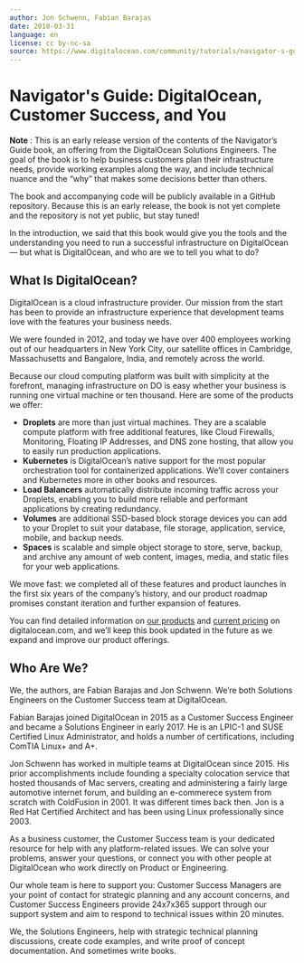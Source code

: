 ```yaml
---
author: Jon Schwenn, Fabian Barajas
date: 2018-03-31
language: en
license: cc by-nc-sa
source: https://www.digitalocean.com/community/tutorials/navigator-s-guide-digitalocean-customer-success-and-you
---
```


# Navigator's Guide: DigitalOcean, Customer Success, and You

 **Note** : This is an early release version of the contents of the Navigator’s Guide book, an offering from the DigitalOcean Solutions Engineers. The goal of the book is to help business customers plan their infrastructure needs, provide working examples along the way, and include technical nuance and the “why” that makes some decisions better than others.

The book and accompanying code will be publicly available in a GitHub repository. Because this is an early release, the book is not yet complete and the repository is not yet public, but stay tuned!

In the introduction, we said that this book would give you the tools and the understanding you need to run a successful infrastructure on DigitalOcean — but what is DigitalOcean, and who are we to tell you what to do?

## What Is DigitalOcean?

DigitalOcean is a cloud infrastructure provider. Our mission from the start has been to provide an infrastructure experience that development teams love with the features your business needs.

We were founded in 2012, and today we have over 400 employees working out of our headquarters in New York City, our satellite offices in Cambridge, Massachusetts and Bangalore, India, and remotely across the world.

Because our cloud computing platform was built with simplicity at the forefront, managing infrastructure on DO is easy whether your business is running one virtual machine or ten thousand. Here are some of the products we offer:

- **Droplets** are more than just virtual machines. They are a scalable compute platform with free additional features, like Cloud Firewalls, Monitoring, Floating IP Addresses, and DNS zone hosting, that allow you to easily run production applications.
- **Kubernetes** is DigitalOcean’s native support for the most popular orchestration tool for containerized applications. We’ll cover containers and Kubernetes more in other books and resources.
- **Load Balancers** automatically distribute incoming traffic across your Droplets, enabling you to build more reliable and performant applications by creating redundancy.
- **Volumes** are additional SSD-based block storage devices you can add to your Droplet to suit your database, file storage, application, service, mobile, and backup needs.
- **Spaces** is scalable and simple object storage to store, serve, backup, and archive any amount of web content, images, media, and static files for your web applications.

We move fast: we completed all of these features and product launches in the first six years of the company’s history, and our product roadmap promises constant iteration and further expansion of features.

You can find detailed information on [our products](https://www.digitalocean.com/products/) and [current pricing](https://www.digitalocean.com/pricing/) on digitalocean.com, and we’ll keep this book updated in the future as we expand and improve our product offerings.

## Who Are We?

We, the authors, are Fabian Barajas and Jon Schwenn. We’re both Solutions Engineers on the Customer Success team at DigitalOcean.

Fabian Barajas joined DigitalOcean in 2015 as a Customer Success Engineer and became a Solutions Engineer in early 2017. He is an LPIC-1 and SUSE Certified Linux Administrator, and holds a number of certifications, including ComTIA Linux+ and A+.

Jon Schwenn has worked in multiple teams at DigitalOcean since 2015. His prior accomplishments include founding a specialty colocation service that hosted thousands of Mac servers, creating and administering a fairly large automotive internet forum, and building an e-commerece system from scratch with ColdFusion in 2001. It was different times back then. Jon is a Red Hat Certified Architect and has been using Linux professionally since 2003.

As a business customer, the Customer Success team is your dedicated resource for help with any platform-related issues. We can solve your problems, answer your questions, or connect you with other people at DigitalOcean who work directly on Product or Engineering.

Our whole team is here to support you: Customer Success Managers are your point of contact for strategic planning and any account concerns, and Customer Success Engineers provide 24x7x365 support through our support system and aim to respond to technical issues within 20 minutes.

We, the Solutions Engineers, help with strategic technical planning discussions, create code examples, and write proof of concept documentation. And sometimes write books.
